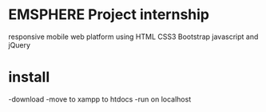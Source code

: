 # EMSPHERE Project internship
  responsive mobile web platform using HTML CSS3 Bootstrap javascript and jQuery
# install
 -download
 -move to xampp to htdocs
 -run on localhost
